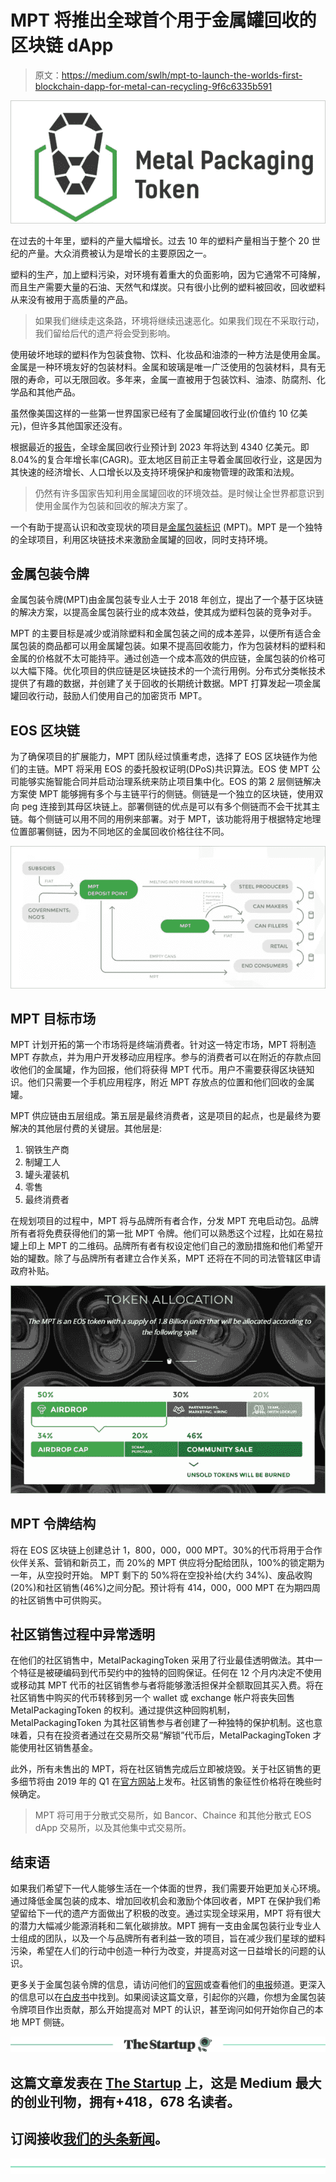 # MPT 将推出全球首个用于金属罐回收的区块链 dApp

> 原文：<https://medium.com/swlh/mpt-to-launch-the-worlds-first-blockchain-dapp-for-metal-can-recycling-9f6c6335b591>

![](img/d5e1ee62f8b851683c5c492f1b9f7078.png)

在过去的十年里，塑料的产量大幅增长。过去 10 年的塑料产量相当于整个 20 世纪的产量。大众消费被认为是增长的主要原因之一。

塑料的生产，加上塑料污染，对环境有着重大的负面影响，因为它通常不可降解，而且生产需要大量的石油、天然气和煤炭。只有很小比例的塑料被回收，回收塑料从来没有被用于高质量的产品。

> 如果我们继续走这条路，环境将继续迅速恶化。如果我们现在不采取行动，我们留给后代的遗产将会受到影响。

使用破坏地球的塑料作为包装食物、饮料、化妆品和油漆的一种方法是使用金属。金属是一种环境友好的包装材料。金属和玻璃是唯一广泛使用的包装材料，具有无限的寿命，可以无限回收。多年来，金属一直被用于包装饮料、油漆、防腐剂、化学品和其他产品。

虽然像美国这样的一些第一世界国家已经有了金属罐回收行业(价值约 10 亿美元)，但许多其他国家还没有。

根据最近的[报告](https://www.prnewswire.com/news-releases/global-metal-recycling-market-research-report---forecast-till-2023-300724569.html)，全球金属回收行业预计到 2023 年将达到 4340 亿美元。即 8.04%的复合年增长率(CAGR)。亚太地区目前正主导着金属回收行业，这是因为其快速的经济增长、人口增长以及支持环境保护和废物管理的政策和法规。

> 仍然有许多国家告知利用金属罐回收的环境效益。是时候让全世界都意识到使用金属作为包装和回收的解决方案了。

一个有助于提高认识和改变现状的项目是[金属包装标识](http://www.metpacktoken.org/) (MPT)。MPT 是一个独特的全球项目，利用区块链技术来激励金属罐的回收，同时支持环境。

## **金属包装令牌**

金属包装令牌(MPT)由金属包装专业人士于 2018 年创立，提出了一个基于区块链的解决方案，以提高金属包装行业的成本效益，使其成为塑料包装的竞争对手。

MPT 的主要目标是减少或消除塑料和金属包装之间的成本差异，以便所有适合金属包装的商品都可以用金属罐包装。如果不提高回收能力，作为包装材料的塑料和金属的价格就不太可能持平。通过创造一个成本高效的供应链，金属包装的价格可以大幅下降。优化项目的供应链是区块链技术的一个流行用例。分布式分类帐技术提供了有趣的数据，并创建了关于回收的长期统计数据。MPT 打算发起一项金属罐回收行动，鼓励人们使用自己的加密货币 MPT。

## **EOS 区块链**

为了确保项目的扩展能力，MPT 团队经过慎重考虑，选择了 EOS 区块链作为他们的主链。MPT 将采用 EOS 的委托股权证明(DPoS)共识算法。EOS 使 MPT 公司能够实施智能合同并启动治理系统来防止项目集中化。EOS 的第 2 层侧链解决方案使 MPT 能够拥有多个与主链平行的侧链。侧链是一个独立的区块链，使用双向 peg 连接到其母区块链上。部署侧链的优点是可以有多个侧链而不会干扰其主链。每个侧链可以用不同的用例来部署。对于 MPT，该功能将用于根据特定地理位置部署侧链，因为不同地区的金属回收价格往往不同。

![](img/1fa0dbc30a5aa93edddd4beedb0ce2fe.png)

## **MPT 目标市场**

MPT 计划开拓的第一个市场将是终端消费者。针对这一特定市场，MPT 将制造 MPT 存款点，并为用户开发移动应用程序。参与的消费者可以在附近的存款点回收他们的金属罐，作为回报，他们将获得 MPT 代币。用户不需要获得区块链知识。他们只需要一个手机应用程序，附近 MPT 存放点的位置和他们回收的金属罐。

MPT 供应链由五层组成。第五层是最终消费者，这是项目的起点，也是最终为要解决的其他层付费的关键层。其他层是:

1.  钢铁生产商
2.  制罐工人
3.  罐头灌装机
4.  零售
5.  最终消费者

在规划项目的过程中，MPT 将与品牌所有者合作，分发 MPT 充电启动包。品牌所有者将免费获得他们的第一批 MPT 令牌。他们可以熟悉这个过程，比如在易拉罐上印上 MPT 的二维码。品牌所有者有权设定他们自己的激励措施和他们希望开始的罐数。除了与品牌所有者建立合作关系，MPT 还将在不同的司法管辖区申请政府补贴。

![](img/71af0b0c14ccc561a4a7ea1b6f738eb2.png)

## **MPT 令牌结构**

将在 EOS 区块链上创建总计 1，800，000，000 MPT。30%的代币将用于合作伙伴关系、营销和新员工，而 20%的 MPT 供应将分配给团队，100%的锁定期为一年，从空投时开始。
MPT 剩下的 50%将在空投补给(大约 34%)、废品收购(20%)和社区销售(46%)之间分配。预计将有 414，000，000 MPT 在为期四周的社区销售中可供购买。

## **社区销售过程中异常透明**

在他们的社区销售中，MetalPackagingToken 采用了行业最佳透明做法。其中一个特征是被硬编码到代币契约中的独特的回购保证。任何在 12 个月内决定不使用或移动其 MPT 代币的社区销售参与者将能够激活担保并全额取回其买入费。将在社区销售中购买的代币转移到另一个 wallet 或 exchange 帐户将丧失回售 MetalPackagingToken 的权利。通过提供这种回购机制，MetalPackagingToken 为其社区销售参与者创建了一种独特的保护机制。这也意味着，只有在投资者通过在交易所交易“解锁”代币后，MetalPackagingToken 才能使用社区销售基金。

此外，所有未售出的 MPT，将在社区销售完成后立即被烧毁。关于社区销售的更多细节将由 2019 年的 Q1 在[官方网站](http://www.metpacktoken.org/)上发布。社区销售的象征性价格将在晚些时候确定。

> MPT 将可用于分散式交易所，如 Bancor、Chaince 和其他分散式 EOS dApp 交易所，以及其他集中式交易所。

## **结束语**

如果我们希望下一代人能够生活在一个体面的世界，我们需要开始更加关心环境。通过降低金属包装的成本、增加回收机会和激励个体回收者，MPT 在保护我们希望留给下一代的遗产方面做出了积极的改变。通过实现全球采用，MPT 将有很大的潜力大幅减少能源消耗和二氧化碳排放。MPT 拥有一支由金属包装行业专业人士组成的团队，以及一个与品牌所有者利益一致的项目，旨在减少我们星球的塑料污染，希望在人们的行动中创造一种行为改变，并提高对这一日益增长的问题的认识。

更多关于金属包装令牌的信息，请访问他们的[官网](http://www.metpacktoken.org/)或查看他们的[电报](https://t.me/joinchat/GHpqDxLMYCvr2_g9PvwRCw)频道。更深入的信息可以在[白皮书](http://www.metpacktoken.org/wp-content/uploads/2018/11/MPT-Whitepaper-1.0.4.pdf)中找到。如果阅读这篇文章，引起你的兴趣，你想为金属包装令牌项目作出贡献，那么开始提高对 MPT 的认识，甚至询问如何开始你自己的本地 MPT 侧链。

[![](img/308a8d84fb9b2fab43d66c117fcc4bb4.png)](https://medium.com/swlh)

## 这篇文章发表在 [The Startup](https://medium.com/swlh) 上，这是 Medium 最大的创业刊物，拥有+418，678 名读者。

## 订阅接收[我们的头条新闻](http://growthsupply.com/the-startup-newsletter/)。

[![](img/b0164736ea17a63403e660de5dedf91a.png)](https://medium.com/swlh)